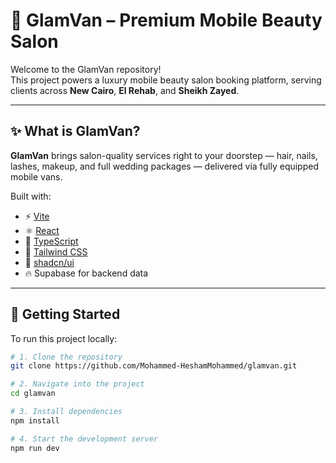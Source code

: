 # 🚐 GlamVan – Premium Mobile Beauty Salon

Welcome to the GlamVan repository!  
This project powers a luxury mobile beauty salon booking platform, serving clients across **New Cairo**, **El Rehab**, and **Sheikh Zayed**.

---

## ✨ What is GlamVan?

**GlamVan** brings salon-quality services right to your doorstep — hair, nails, lashes, makeup, and full wedding packages — delivered via fully equipped mobile vans.

Built with:

- ⚡ [Vite](https://vitejs.dev/)
- ⚛️ [React](https://react.dev/)
- 🧠 [TypeScript](https://www.typescriptlang.org/)
- 🎨 [Tailwind CSS](https://tailwindcss.com/)
- 🧩 [shadcn/ui](https://ui.shadcn.com/)
- 🔥 Supabase for backend data

---

## 🚀 Getting Started

To run this project locally:

```bash
# 1. Clone the repository
git clone https://github.com/Mohammed-HeshamMohammed/glamvan.git

# 2. Navigate into the project
cd glamvan

# 3. Install dependencies
npm install

# 4. Start the development server
npm run dev
